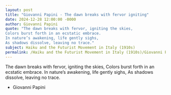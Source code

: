```yaml
---
layout: post
title: "Giovanni Papini - The dawn breaks with fervor igniting"
date: 2024-12-28 12:00:00 -0000
author: Giovanni Papini
quote: "The dawn breaks with fervor, igniting the skies,
Colors burst forth in an ecstatic embrace.
In nature’s awakening, life gently sighs,
As shadows dissolve, leaving no trace."
subject: Haiku and the Futurist Movement in Italy (1910s)
permalink: /Haiku and the Futurist Movement in Italy (1910s)/Giovanni Papini/Giovanni Papini - The dawn breaks with fervor igniting
---
```


The dawn breaks with fervor, igniting the skies,
Colors burst forth in an ecstatic embrace.
In nature’s awakening, life gently sighs,
As shadows dissolve, leaving no trace.

- Giovanni Papini
